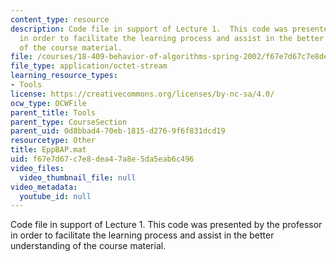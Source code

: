 ```yaml
---
content_type: resource
description: Code file in support of Lecture 1.  This code was presented by the professor
  in order to facilitate the learning process and assist in the better understanding
  of the course material.
file: /courses/18-409-behavior-of-algorithms-spring-2002/f67e7d67c7e8dea47a8e5da5eab6c496_EppBAP.mat
file_type: application/octet-stream
learning_resource_types:
- Tools
license: https://creativecommons.org/licenses/by-nc-sa/4.0/
ocw_type: OCWFile
parent_title: Tools
parent_type: CourseSection
parent_uid: 0d8bbad4-70eb-1815-d276-9f6f831dcd19
resourcetype: Other
title: EppBAP.mat
uid: f67e7d67-c7e8-dea4-7a8e-5da5eab6c496
video_files:
  video_thumbnail_file: null
video_metadata:
  youtube_id: null
---
```

Code file in support of Lecture 1.  This code was presented by the professor in order to facilitate the learning process and assist in the better understanding of the course material.